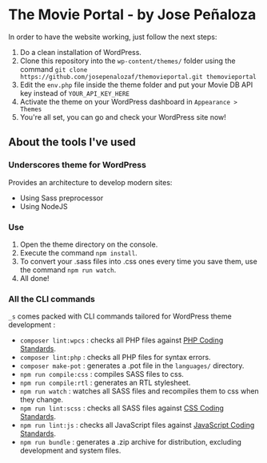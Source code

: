 The Movie Portal - by Jose Peñaloza
===

In order to have the website working, just follow the next steps:

1. Do a clean installation of WordPress.
2. Clone this repository into the `wp-content/themes/` folder using the command `git clone https://github.com/josepenalozaf/themovieportal.git themovieportal`
3. Edit the `env.php` file inside the theme folder and put your Movie DB API key instead of `YOUR_API_KEY_HERE`
3. Activate the theme on your WordPress dashboard in `Appearance > Themes`
4. You're all set, you can go and check your WordPress site now!

About the tools I've used
---------------

### Underscores theme for WordPress

Provides an architecture to develop modern sites:

- Using Sass preprocessor
- Using NodeJS

### Use

1. Open the theme directory on the console.
2. Execute the command `npm install`.
3. To convert your .sass files into .css ones every time you save them, use the command `npm run watch`.
4. All done!

### All the CLI commands

`_s` comes packed with CLI commands tailored for WordPress theme development :

- `composer lint:wpcs` : checks all PHP files against [PHP Coding Standards](https://developer.wordpress.org/coding-standards/wordpress-coding-standards/php/).
- `composer lint:php` : checks all PHP files for syntax errors.
- `composer make-pot` : generates a .pot file in the `languages/` directory.
- `npm run compile:css` : compiles SASS files to css.
- `npm run compile:rtl` : generates an RTL stylesheet.
- `npm run watch` : watches all SASS files and recompiles them to css when they change.
- `npm run lint:scss` : checks all SASS files against [CSS Coding Standards](https://developer.wordpress.org/coding-standards/wordpress-coding-standards/css/).
- `npm run lint:js` : checks all JavaScript files against [JavaScript Coding Standards](https://developer.wordpress.org/coding-standards/wordpress-coding-standards/javascript/).
- `npm run bundle` : generates a .zip archive for distribution, excluding development and system files.
